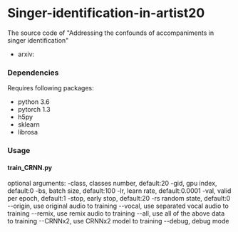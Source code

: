 # Singer-identification-in-artist20
The source code of "Addressing the confounds of accompaniments in singer identification"
- arxiv: 

### Dependencies

Requires following packages:

- python 3.6
- pytorch 1.3
- h5py
- sklearn
- librosa

### Usage
#### train_CRNN.py


optional arguments:
  -class, classes number, default:20
  -gid, gpu index, default:0
  -bs, batch size, default:100
  -lr, learn rate, default:0.0001
  -val, valid per epoch, default:1
  -stop, early stop, default:20
  -rs random state, default:0
  --origin, use original audio to training
  --vocal, use separated vocal audio to training
  --remix, use remix audio to training
  --all, use all of the above data to training
  --CRNNx2, use CRNNx2 model to training
  --debug, debug mode
```
